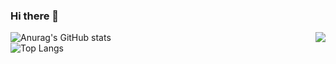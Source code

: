 ### Hi there 👋
<img align='right' src="http://mazassumnida.wtf/api/v2/generate_badge?boj=hjs8482">
  
  
![Anurag's GitHub stats](https://github-readme-stats.vercel.app/api?username=Garo-o&show_icons=true&theme=buefy)  
![Top Langs](https://github-readme-stats.vercel.app/api/top-langs/?username=Garo-o&layout=compact&theme=buefy)  



<!--
**Garo-o/Garo-o** is a ✨ _special_ ✨ repository because its `README.md` (this file) appears on your GitHub profile.

Here are some ideas to get you started:

- 🔭 I’m currently working on ...
- 🌱 I’m currently learning ...
- 👯 I’m looking to collaborate on ...
- 🤔 I’m looking for help with ...
- 💬 Ask me about ...
- 📫 How to reach me: ...
- 😄 Pronouns: ...
- ⚡ Fun fact: ...
-->

